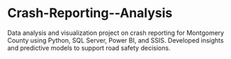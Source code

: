 # Crash-Reporting--Analysis
Data analysis and visualization project on crash reporting for Montgomery County using Python, SQL Server, Power BI, and SSIS. Developed insights and predictive models to support road safety decisions.
